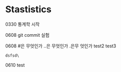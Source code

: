 # Stastistics

0330 통계학 시작


0608 git commit 실험

0608 #은 무엇인가
    ..은 무엇인가
    .은무 엇인가
    test2
    test3

    dsfsd\

0610    test
